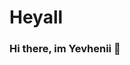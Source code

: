 <h1> Heyall </h1>

### Hi there, im Yevhenii 👋

<!--
**YevheniiLi/YevheniiLi** is a ✨ _special_ ✨ repository because its `README.md` (this file) appears on your GitHub profile.

Here are some ideas to get you started:

### :man_technologist: About Me :

- 🔭 I’m currently working on getting job on IT.
- 🌱 I’m currently learning to make a feast from anything.
- 😄 I’m looking to collaborate with a communicative team
- 📫 How to reach me: **jekilllimarenko@gmail.com**

-->



<img src="https://komarev.com/ghpvc/?username=yevheniili&style=flat-square&color=blueviolet" alt=""/>
